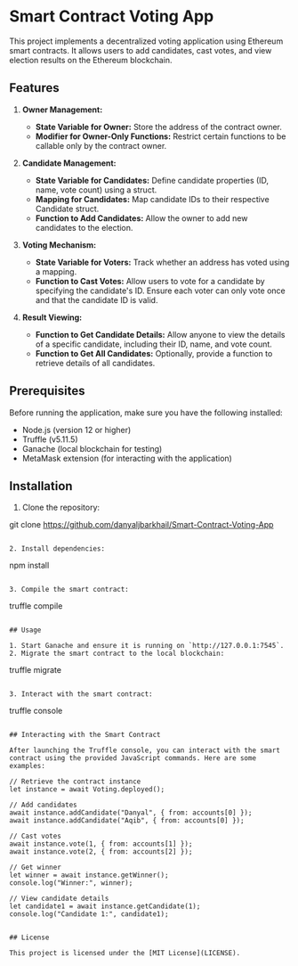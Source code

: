 # Smart Contract Voting App

This project implements a decentralized voting application using Ethereum smart contracts. It allows users to add candidates, cast votes, and view election results on the Ethereum blockchain.

## Features

1. **Owner Management:**
   - **State Variable for Owner:** Store the address of the contract owner.
   - **Modifier for Owner-Only Functions:** Restrict certain functions to be callable only by the contract owner.

2. **Candidate Management:**
   - **State Variable for Candidates:** Define candidate properties (ID, name, vote count) using a struct.
   - **Mapping for Candidates:** Map candidate IDs to their respective Candidate struct.
   - **Function to Add Candidates:** Allow the owner to add new candidates to the election.

3. **Voting Mechanism:**
   - **State Variable for Voters:** Track whether an address has voted using a mapping.
   - **Function to Cast Votes:** Allow users to vote for a candidate by specifying the candidate's ID. Ensure each voter can only vote once and that the candidate ID is valid.

4. **Result Viewing:**
   - **Function to Get Candidate Details:** Allow anyone to view the details of a specific candidate, including their ID, name, and vote count.
   - **Function to Get All Candidates:** Optionally, provide a function to retrieve details of all candidates.

## Prerequisites

Before running the application, make sure you have the following installed:

- Node.js (version 12 or higher)
- Truffle (v5.11.5)
- Ganache (local blockchain for testing)
- MetaMask extension (for interacting with the application)

## Installation

1. Clone the repository:

git clone https://github.com/danyaljbarkhail/Smart-Contract-Voting-App
```

2. Install dependencies:

```
npm install
```

3. Compile the smart contract:

```
truffle compile
```

## Usage

1. Start Ganache and ensure it is running on `http://127.0.0.1:7545`.
2. Migrate the smart contract to the local blockchain:

```
truffle migrate
```

3. Interact with the smart contract:

```
truffle console
```

## Interacting with the Smart Contract

After launching the Truffle console, you can interact with the smart contract using the provided JavaScript commands. Here are some examples:

// Retrieve the contract instance
let instance = await Voting.deployed();

// Add candidates
await instance.addCandidate("Danyal", { from: accounts[0] });
await instance.addCandidate("Aqib", { from: accounts[0] });

// Cast votes
await instance.vote(1, { from: accounts[1] });
await instance.vote(2, { from: accounts[2] });

// Get winner
let winner = await instance.getWinner();
console.log("Winner:", winner);

// View candidate details
let candidate1 = await instance.getCandidate(1);
console.log("Candidate 1:", candidate1);


## License

This project is licensed under the [MIT License](LICENSE).
```